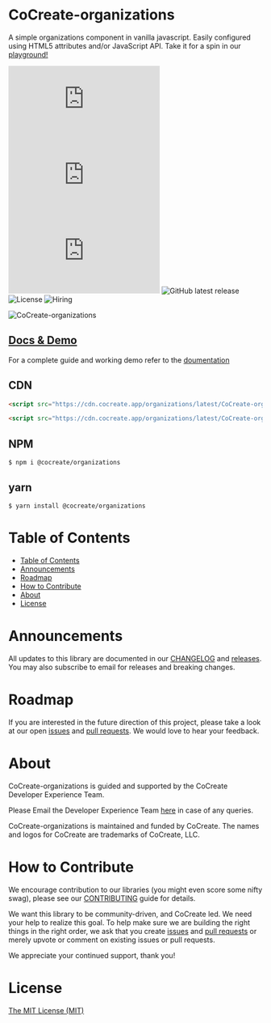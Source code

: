 # CoCreate-organizations

A simple organizations component in vanilla javascript. Easily configured using HTML5 attributes and/or JavaScript API. Take it for a spin in our [playground!](https://cocreate.app/docs/organizations)

![minified](https://img.badgesize.io/https://cdn.cocreate.app/organizations/latest/CoCreate-organizations.min.js?style=flat-square&label=minified&color=orange)
![gzip](https://img.badgesize.io/https://cdn.cocreate.app/organizations/latest/CoCreate-organizations.min.js?compression=gzip&style=flat-square&label=gzip&color=yellow)
![brotli](https://img.badgesize.io/https://cdn.cocreate.app/organizations/latest/CoCreate-organizations.min.js?compression=brotli&style=flat-square&label=brotli)
![GitHub latest release](https://img.shields.io/github/v/release/CoCreate-app/CoCreate-organizations?style=flat-square)
![License](https://img.shields.io/github/license/CoCreate-app/CoCreate-organizations?style=flat-square)
![Hiring](https://img.shields.io/static/v1?style=flat-square&label=&message=Hiring&color=blueviolet)

![CoCreate-organizations](https://cdn.cocreate.app/docs/CoCreate-organizations.gif)

## [Docs & Demo](https://cocreate.app/docs/organizations)

For a complete guide and working demo refer to the [doumentation](https://cocreate.app/docs/organizations)

## CDN

```html
<script src="https://cdn.cocreate.app/organizations/latest/CoCreate-organizations.min.js"></script>
```

```html
<script src="https://cdn.cocreate.app/organizations/latest/CoCreate-organizations.min.css"></script>
```

## NPM

```shell
$ npm i @cocreate/organizations
```

## yarn

```shell
$ yarn install @cocreate/organizations
```

# Table of Contents

- [Table of Contents](#table-of-contents)
- [Announcements](#announcements)
- [Roadmap](#roadmap)
- [How to Contribute](#how-to-contribute)
- [About](#about)
- [License](#license)

<a name="announcements"></a>

# Announcements

All updates to this library are documented in our [CHANGELOG](https://github.com/CoCreate-app/CoCreate-organizations/blob/master/CHANGELOG.md) and [releases](https://github.com/CoCreate-app/CoCreate-organizations/releases). You may also subscribe to email for releases and breaking changes.

<a name="roadmap"></a>

# Roadmap

If you are interested in the future direction of this project, please take a look at our open [issues](https://github.com/CoCreate-app/CoCreate-organizations/issues) and [pull requests](https://github.com/CoCreate-app/CoCreate-organizations/pulls). We would love to hear your feedback.

<a name="about"></a>

# About

CoCreate-organizations is guided and supported by the CoCreate Developer Experience Team.

Please Email the Developer Experience Team [here](mailto:develop@cocreate.app) in case of any queries.

CoCreate-organizations is maintained and funded by CoCreate. The names and logos for CoCreate are trademarks of CoCreate, LLC.

<a name="contribute"></a>

# How to Contribute

We encourage contribution to our libraries (you might even score some nifty swag), please see our [CONTRIBUTING](https://github.com/CoCreate-app/CoCreate-organizations/blob/master/CONTRIBUTING.md) guide for details.

We want this library to be community-driven, and CoCreate led. We need your help to realize this goal. To help make sure we are building the right things in the right order, we ask that you create [issues](https://github.com/CoCreate-app/CoCreate-organizations/issues) and [pull requests](https://github.com/CoCreate-app/CoCreate-organizations/pulls) or merely upvote or comment on existing issues or pull requests.

We appreciate your continued support, thank you!

# License

[The MIT License (MIT)](https://github.com/CoCreate-app/CoCreate-organizations/blob/master/LICENSE)
